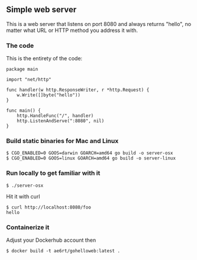 ## Simple web server

This is a web server that listens on port 8080 and always returns
"hello", no matter what URL or HTTP method you address it with.  

### The code

This is the entirety of the code:

```
package main

import "net/http"

func handler(w http.ResponseWriter, r *http.Request) {
	w.Write([]byte("hello"))
}

func main() {
	http.HandleFunc("/", handler)
	http.ListenAndServe(":8080", nil)
}
```

### Build static binaries for Mac and Linux

```
$ CGO_ENABLED=0 GOOS=darwin GOARCH=amd64 go build -o server-osx
$ CGO_ENABLED=0 GOOS=linux GOARCH=amd64 go build -o server-linux
```

### Run locally to get familiar with it

```
$ ./server-osx 
```

Hit it with curl

```
$ curl http://localhost:8080/foo
hello
```

### Containerize it 

Adjust your Dockerhub account then

```
$ docker build -t ae6rt/gohelloweb:latest .
```

